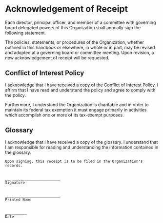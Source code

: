# Acknowledgement of Receipt

Each director, principal officer, and member of a committee with governing board delegated powers of this Organization shall annually sign the following statement.

The policies, statements, or procedures of the Organization, whether outlined in this handbook or elsewhere, in whole or in part, may be revised and adopted at a governing board or committee meeting. Upon revision, a new acknowledgement of receipt will be requested.

## Conflict of Interest Policy

I acknowledge that I have received a copy of the Conflict of Interest Policy. I affirm that I have read and understand the policy and agree to comply with the policy.

Furthermore, I understand the Organization is charitable and in order to maintain its federal tax exemption it must engage primarily in activities which accomplish one or more of its tax-exempt purposes.

## Glossary

I acknowledge that I have received a copy of the glossary. I understand that I am responsible for reading and understanding the information contained in the glossary.


    Upon signing, this receipt is to be filed in the Organization's records.
    
    
    _________________________
    Signature


    _________________________
    Printed Name


    __________
    Date
